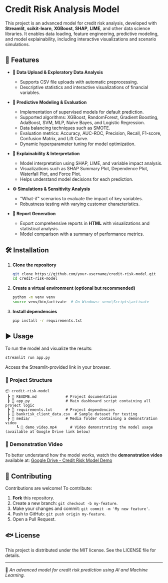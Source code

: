 # Credit Risk Analysis Model

This project is an advanced model for credit risk analysis, developed with **Streamlit**, **scikit-learn**, **XGBoost**, **SHAP**, **LIME**, and other data science libraries. It enables data loading, feature engineering, predictive modeling, and model explainability, including interactive visualizations and scenario simulations.

## 🚀 Features

- **🐂 Data Upload & Exploratory Data Analysis**
  - Supports CSV file uploads with automatic preprocessing.
  - Descriptive statistics and interactive visualizations of financial variables.

- **💊 Predictive Modeling & Evaluation**
  - Implementation of supervised models for default prediction.
  - Supported algorithms: XGBoost, RandomForest, Gradient Boosting, AdaBoost, SVM, MLP, Naïve Bayes, and Logistic Regression.
  - Data balancing techniques such as SMOTE.
  - Evaluation metrics: Accuracy, AUC-ROC, Precision, Recall, F1-score, Confusion Matrix, and Lift Curve.
  - Dynamic hyperparameter tuning for model optimization.

- **🔎 Explainability & Interpretation**
  - Model interpretation using SHAP, LIME, and variable impact analysis.
  - Visualizations such as SHAP Summary Plot, Dependence Plot, Waterfall Plot, and Force Plot.
  - Helps understand model decisions for each prediction.

- **⚙️ Simulations & Sensitivity Analysis**
  - "What-if" scenarios to evaluate the impact of key variables.
  - Robustness testing with varying customer characteristics.

- **📄 Report Generation**
  - Export comprehensive reports in **HTML** with visualizations and statistical analysis.
  - Model comparison with a summary of performance metrics.

## 🛠️ Installation

1. **Clone the repository**
   
   ```sh
   git clone https://github.com/your-username/credit-risk-model.git
   cd credit-risk-model
   ```

2. **Create a virtual environment (optional but recommended)**
   
   ```sh
   python -m venv venv
   source venv/bin/activate  # On Windows: venv\Scripts\activate
   ```

3. **Install dependencies**
   
   ```sh
   pip install -r requirements.txt
   ```

## ▶️ Usage

To run the model and visualize the results:

```sh
streamlit run app.py
```

Access the Streamlit-provided link in your browser.

### 📌 Project Structure

```plaintext
📦 credit-risk-model
 ┣ 📄 README.md             # Project documentation
 ┣ 📄 app.py                # Main dashboard script containing all project logic
 ┣ 📄 requirements.txt      # Project dependencies
 ┣ 📄 bankrisk_client_data.csv  # Sample dataset for testing
 ┣ 📄 media/                # Media folder containing a demonstration video
     ┗ 📄 demo_video.mp4      # Video demonstrating the model usage (available at Google Drive link below)
```

### 🎥 Demonstration Video

To better understand how the model works, watch the **demonstration video** available at:
[Google Drive - Credit Risk Model Demo](https://drive.google.com/file/d/1JUnzbx6KcSLbteSLVEbOgtbZjiHxFOS8/view?usp=share_link)

## 🤝 Contributing

Contributions are welcome! To contribute:
1. **Fork** this repository.
2. Create a new branch: `git checkout -b my-feature`.
3. Make your changes and commit: `git commit -m 'My new feature'`.
4. Push to GitHub: `git push origin my-feature`.
5. Open a Pull Request.

## 🐟 License

This project is distributed under the MIT license. See the LICENSE file for details.

---

📌 *An advanced model for credit risk prediction using AI and Machine Learning.*

